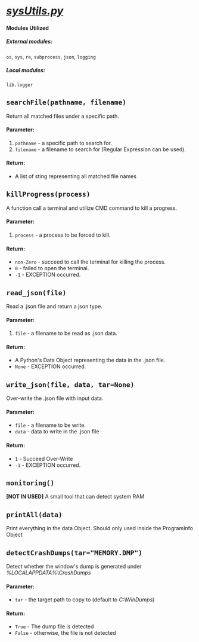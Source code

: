 # [_sysUtils.py_](/lib/utils.py)

#### Modules Utilized

##### External modules:
`os`, `sys`, `re`, `subprocess`, `json`, `logging`

##### Local modules:
`lib.logger`

## `searchFile(pathname, filename)`

Return all matched files under a specific path.

#### Parameter:
1. `pathname` - a specific path to search for.
2. `filename` - a filename to search for (Regular Expression can be used).

#### Return:
- A list of sting representing all matched file names

## `killProgress(process)`

A function call a terminal and utilize CMD command to kill a progress.

#### Parameter:
1. `process` - a process to be forced to kill.

#### Return:
- `non-Zero` - succeed to call the terminal for killing the process.
- `0` - failed to open the terminal.
- `-1` - EXCEPTION occurred.

## `read_json(file)`

Read a .json file and return a json type.

#### Parameter:
1. `file` - a filename to be read as .json data.

#### Return:
- A Python's Data Object representing the data in the .json file.
- `None` - EXCEPTION occurred.

## `write_json(file, data, tar=None)`

Over-write the .json file with input data.

#### Parameter:
- `file` - a filename to be write.
- `data` - data to write in the .json file

#### Return:
- `1` - Succeed Over-Write
- `-1` - EXCEPTION occurred.

## `monitoring()`

**[NOT IN USED]** A small tool that can detect system RAM

## `printAll(data)`

Print everything in the data Object. Should only used inside the ProgramInfo Object

## `detectCrashDumps(tar="MEMORY.DMP")`

Detect whether the window's dump is generated under _%LOCALAPPDATA%\CrashDumps_

#### Parameter:
- `tar` - the target path to copy to (default to _C:\WinDumps_)

#### Return:
- `True` - The dump file is detected
- `False` - otherwise, the file is not detected